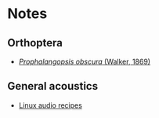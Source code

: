 # Notes

## Orthoptera

- [_Prophalangopsis obscura_ (Walker, 1869)](/notes/prophalangopsis)

## General acoustics

- [Linux audio recipes](/notes/linux-audio-recipes)
